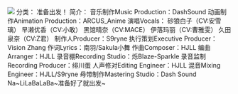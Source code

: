 ![](//static.kivo.wiki/images/music/cover/jebJUUQFxVWJvGr5Y8lbpQ6CAf8noUCX.jpg)
分类： 准备出发！
简介：
音乐制作Music Production：DashSound
动画制作Animation Production：ARCUS_Anime
演唱Vocals：
砂狼白子（CV:安雪璃）
早濑优香（CV:小敢）
黑馆晴奈（CV:MACE）
伊落玛丽（CV:曹雅雯）
久田泉奈（CV:Z君）
制作人Producer：S9ryne
执行策划Executive Producer：Vision Zhang
作词Lyrics：南羽/Sakula小舞
作曲Composer：HJLL
编曲Arranger：HJLL
录音棚Recording Studio：烁Blaze-Sparkle
录音监制Recording Producer：绯川蛋
人声修对Editing Engineer：HJLL
混音Mixing Engineer：HJLL/S9ryne
母带制作Mastering Studio：Dash Sound
Na\~LiLaBaLaBa\~准备好了就出发\~
